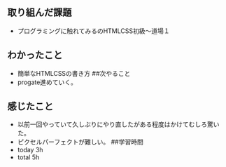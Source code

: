 ## 取り組んだ課題
- プログラミングに触れてみるのHTMLCSS初級〜道場１
## わかったこと
- 簡単なHTMLCSSの書き方
##次やること
- progate進めていく。
## 感じたこと
- 以前一回やっていて久しぶりにやり直したがある程度はかけてむしろ驚いた。
- ピクセルパーフェクトが難しい。
##学習時間
- today 3h
- total 5h
